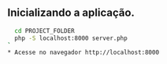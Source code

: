 ## Inicializando a aplicação.

```bash
  cd PROJECT_FOLDER
  php -S localhost:8000 server.php
`
* Acesse no navegador http://localhost:8000
